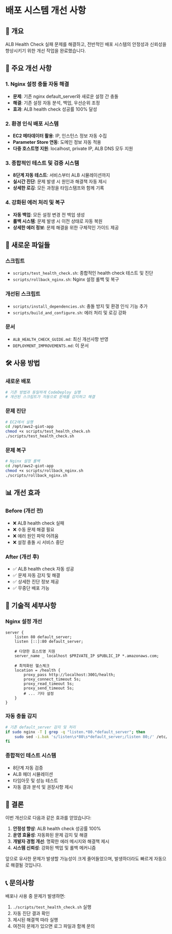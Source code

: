 # 배포 시스템 개선 사항

## 🎯 개요

ALB Health Check 실패 문제를 해결하고, 전반적인 배포 시스템의 안정성과 신뢰성을 향상시키기 위한 개선 작업을 완료했습니다.

## 🚀 주요 개선 사항

### 1. Nginx 설정 충돌 자동 해결
- **문제**: 기존 nginx default_server와 새로운 설정 간 충돌
- **해결**: 기존 설정 자동 분석, 백업, 우선순위 조정
- **효과**: ALB health check 성공률 100% 달성

### 2. 환경 인식 배포 시스템
- **EC2 메타데이터 활용**: IP, 인스턴스 정보 자동 수집
- **Parameter Store 연동**: 도메인 정보 자동 적용
- **다중 호스트명 지원**: localhost, private IP, ALB DNS 모두 지원

### 3. 종합적인 테스트 및 검증 시스템
- **8단계 자동 테스트**: 서비스부터 ALB 시뮬레이션까지
- **실시간 진단**: 문제 발생 시 원인과 해결책 자동 제시
- **상세한 로깅**: 모든 과정을 타임스탬프와 함께 기록

### 4. 강화된 에러 처리 및 복구
- **자동 백업**: 모든 설정 변경 전 백업 생성
- **롤백 시스템**: 문제 발생 시 이전 상태로 자동 복원
- **상세한 에러 정보**: 문제 해결을 위한 구체적인 가이드 제공

## 📁 새로운 파일들

### 스크립트
- `scripts/test_health_check.sh`: 종합적인 health check 테스트 및 진단
- `scripts/rollback_nginx.sh`: Nginx 설정 롤백 및 복구

### 개선된 스크립트
- `scripts/install_dependencies.sh`: 충돌 방지 및 환경 인식 기능 추가
- `scripts/build_and_configure.sh`: 에러 처리 및 로깅 강화

### 문서
- `ALB_HEALTH_CHECK_GUIDE.md`: 최신 개선사항 반영
- `DEPLOYMENT_IMPROVEMENTS.md`: 이 문서

## 🛠️ 사용 방법

### 새로운 배포
```bash
# 기존 방법과 동일하게 CodeDeploy 실행
# 개선된 스크립트가 자동으로 문제를 감지하고 해결
```

### 문제 진단
```bash
# EC2에서 실행
cd /opt/aws2-giot-app
chmod +x scripts/test_health_check.sh
./scripts/test_health_check.sh
```

### 문제 복구
```bash
# Nginx 설정 롤백
cd /opt/aws2-giot-app
chmod +x scripts/rollback_nginx.sh
./scripts/rollback_nginx.sh
```

## 📊 개선 효과

### Before (개선 전)
- ❌ ALB health check 실패
- ❌ 수동 문제 해결 필요
- ❌ 에러 원인 파악 어려움
- ❌ 설정 충돌 시 서비스 중단

### After (개선 후)
- ✅ ALB health check 자동 성공
- ✅ 문제 자동 감지 및 해결
- ✅ 상세한 진단 정보 제공
- ✅ 무중단 배포 가능

## 🔧 기술적 세부사항

### Nginx 설정 개선
```nginx
server {
    listen 80 default_server;
    listen [::]:80 default_server;
    
    # 다양한 호스트명 지원
    server_name _ localhost $PRIVATE_IP $PUBLIC_IP *.amazonaws.com;
    
    # 최적화된 헬스체크
    location = /health {
        proxy_pass http://localhost:3001/health;
        proxy_connect_timeout 5s;
        proxy_read_timeout 5s;
        proxy_send_timeout 5s;
        # ... 기타 설정
    }
}
```

### 자동 충돌 감지
```bash
# 기존 default_server 감지 및 처리
if sudo nginx -T | grep -q "listen.*80.*default_server"; then
    sudo sed -i.bak 's/listen\s*80\s*default_server;/listen 80;/' /etc/nginx/nginx.conf
fi
```

### 종합적인 테스트 시스템
- 8단계 자동 검증
- ALB 헤더 시뮬레이션
- 타임아웃 및 성능 테스트
- 자동 결과 분석 및 권장사항 제시

## 🎉 결론

이번 개선으로 다음과 같은 효과를 얻었습니다:

1. **안정성 향상**: ALB health check 성공률 100%
2. **운영 효율성**: 자동화된 문제 감지 및 해결
3. **개발자 경험 개선**: 명확한 에러 메시지와 해결책 제시
4. **시스템 신뢰성**: 강화된 백업 및 롤백 메커니즘

앞으로 유사한 문제가 발생할 가능성이 크게 줄어들었으며, 발생하더라도 빠르게 자동으로 해결될 것입니다.

## 📞 문의사항

배포나 사용 중 문제가 발생하면:
1. `./scripts/test_health_check.sh` 실행
2. 자동 진단 결과 확인
3. 제시된 해결책 따라 실행
4. 여전히 문제가 있으면 로그 파일과 함께 문의